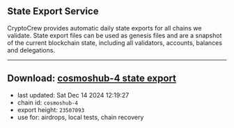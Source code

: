 ## State Export Service
CryptoCrew provides automatic daily state exports for all chains we validate. State export files can be used as genesis files and are a snapshot of the current blockchain state, including all validators, accounts, balances and delegations.

---
**Download: [cosmoshub-4 state export](https://dl-eu2.ccvalidators.com/SERVICE/cosmoshub/cosmoshub-4_export_23507093.json)**
---

- last updated: Sat Dec 14 2024 12:19:27
- chain id: `cosmoshub-4`
- export height: `23507093`
- use for: airdrops, local tests, chain recovery
